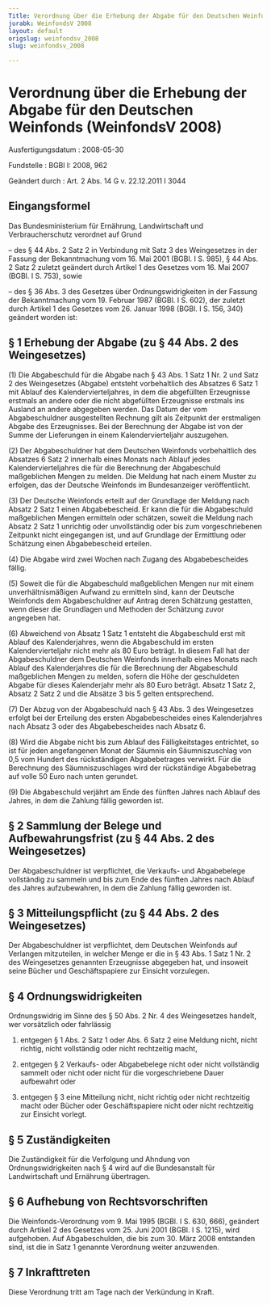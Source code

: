 ```yaml
---
Title: Verordnung über die Erhebung der Abgabe für den Deutschen Weinfonds
jurabk: WeinfondsV 2008
layout: default
origslug: weinfondsv_2008
slug: weinfondsv_2008

---
```


# Verordnung über die Erhebung der Abgabe für den Deutschen Weinfonds (WeinfondsV 2008)

Ausfertigungsdatum
:   2008-05-30

Fundstelle
:   BGBl I: 2008, 962

Geändert durch
:   Art. 2 Abs. 14 G v. 22.12.2011 I 3044


## Eingangsformel

Das Bundesministerium für Ernährung, Landwirtschaft und
Verbraucherschutz verordnet auf Grund

–   des § 44 Abs. 2 Satz 2 in Verbindung mit Satz 3 des Weingesetzes in
    der Fassung der Bekanntmachung vom 16. Mai 2001 (BGBl. I S. 985), § 44
    Abs. 2 Satz 2 zuletzt geändert durch Artikel 1 des Gesetzes vom 16.
    Mai 2007 (BGBl. I S. 753), sowie


–   des § 36 Abs. 3 des Gesetzes über Ordnungswidrigkeiten in der Fassung
    der Bekanntmachung vom 19. Februar 1987 (BGBl. I S. 602), der zuletzt
    durch Artikel 1 des Gesetzes vom 26. Januar 1998 (BGBl. I S. 156, 340)
    geändert worden ist:





## § 1 Erhebung der Abgabe (zu § 44 Abs. 2 des Weingesetzes)

(1) Die Abgabeschuld für die Abgabe nach § 43 Abs. 1 Satz 1 Nr. 2 und
Satz 2 des Weingesetzes (Abgabe) entsteht vorbehaltlich des Absatzes 6
Satz 1 mit Ablauf des Kalendervierteljahres, in dem die abgefüllten
Erzeugnisse erstmals an andere oder die nicht abgefüllten Erzeugnisse
erstmals ins Ausland an andere abgegeben werden. Das Datum der vom
Abgabeschuldner ausgestellten Rechnung gilt als Zeitpunkt der
erstmaligen Abgabe des Erzeugnisses. Bei der Berechnung der Abgabe ist
von der Summe der Lieferungen in einem Kalendervierteljahr auszugehen.

(2) Der Abgabeschuldner hat dem Deutschen Weinfonds vorbehaltlich des
Absatzes 6 Satz 2 innerhalb eines Monats nach Ablauf jedes
Kalendervierteljahres die für die Berechnung der Abgabeschuld
maßgeblichen Mengen zu melden. Die Meldung hat nach einem Muster zu
erfolgen, das der Deutsche Weinfonds im Bundesanzeiger veröffentlicht.

(3) Der Deutsche Weinfonds erteilt auf der Grundlage der Meldung nach
Absatz 2 Satz 1 einen Abgabebescheid. Er kann die für die Abgabeschuld
maßgeblichen Mengen ermitteln oder schätzen, soweit die Meldung nach
Absatz 2 Satz 1 unrichtig oder unvollständig oder bis zum
vorgeschriebenen Zeitpunkt nicht eingegangen ist, und auf Grundlage
der Ermittlung oder Schätzung einen Abgabebescheid erteilen.

(4) Die Abgabe wird zwei Wochen nach Zugang des Abgabebescheides
fällig.

(5) Soweit die für die Abgabeschuld maßgeblichen Mengen nur mit einem
unverhältnismäßigen Aufwand zu ermitteln sind, kann der Deutsche
Weinfonds dem Abgabeschuldner auf Antrag deren Schätzung gestatten,
wenn dieser die Grundlagen und Methoden der Schätzung zuvor angegeben
hat.

(6) Abweichend von Absatz 1 Satz 1 entsteht die Abgabeschuld erst mit
Ablauf des Kalenderjahres, wenn die Abgabeschuld im ersten
Kalendervierteljahr nicht mehr als 80 Euro beträgt. In diesem Fall hat
der Abgabeschuldner dem Deutschen Weinfonds innerhalb eines Monats
nach Ablauf des Kalenderjahres die für die Berechnung der Abgabeschuld
maßgeblichen Mengen zu melden, sofern die Höhe der geschuldeten Abgabe
für dieses Kalenderjahr mehr als 80 Euro beträgt. Absatz 1 Satz 2,
Absatz 2 Satz 2 und die Absätze 3 bis 5 gelten entsprechend.

(7) Der Abzug von der Abgabeschuld nach § 43 Abs. 3 des Weingesetzes
erfolgt bei der Erteilung des ersten Abgabebescheides eines
Kalenderjahres nach Absatz 3 oder des Abgabebescheides nach Absatz 6.

(8) Wird die Abgabe nicht bis zum Ablauf des Fälligkeitstages
entrichtet, so ist für jeden angefangenen Monat der Säumnis ein
Säumniszuschlag von 0,5 vom Hundert des rückständigen Abgabebetrages
verwirkt. Für die Berechnung des Säumniszuschlages wird der
rückständige Abgabebetrag auf volle 50 Euro nach unten gerundet.

(9) Die Abgabeschuld verjährt am Ende des fünften Jahres nach Ablauf
des Jahres, in dem die Zahlung fällig geworden ist.


## § 2 Sammlung der Belege und Aufbewahrungsfrist (zu § 44 Abs. 2 des Weingesetzes)

Der Abgabeschuldner ist verpflichtet, die Verkaufs- und Abgabebelege
vollständig zu sammeln und bis zum Ende des fünften Jahres nach Ablauf
des Jahres aufzubewahren, in dem die Zahlung fällig geworden ist.


## § 3 Mitteilungspflicht (zu § 44 Abs. 2 des Weingesetzes)

Der Abgabeschuldner ist verpflichtet, dem Deutschen Weinfonds auf
Verlangen mitzuteilen, in welcher Menge er die in § 43 Abs. 1 Satz 1
Nr. 2 des Weingesetzes genannten Erzeugnisse abgegeben hat, und
insoweit seine Bücher und Geschäftspapiere zur Einsicht vorzulegen.


## § 4 Ordnungswidrigkeiten

Ordnungswidrig im Sinne des § 50 Abs. 2 Nr. 4 des Weingesetzes
handelt, wer vorsätzlich oder fahrlässig

1.  entgegen § 1 Abs. 2 Satz 1 oder Abs. 6 Satz 2 eine Meldung nicht,
    nicht richtig, nicht vollständig oder nicht rechtzeitig macht,


2.  entgegen § 2 Verkaufs- oder Abgabebelege nicht oder nicht vollständig
    sammelt oder nicht oder nicht für die vorgeschriebene Dauer aufbewahrt
    oder


3.  entgegen § 3 eine Mitteilung nicht, nicht richtig oder nicht
    rechtzeitig macht oder Bücher oder Geschäftspapiere nicht oder nicht
    rechtzeitig zur Einsicht vorlegt.





## § 5 Zuständigkeiten

Die Zuständigkeit für die Verfolgung und Ahndung von
Ordnungswidrigkeiten nach § 4 wird auf die Bundesanstalt für
Landwirtschaft und Ernährung übertragen.


## § 6 Aufhebung von Rechtsvorschriften

Die Weinfonds-Verordnung vom 9. Mai 1995 (BGBl. I S. 630, 666),
geändert durch Artikel 2 des Gesetzes vom 25. Juni 2001 (BGBl. I S.
1215), wird aufgehoben. Auf Abgabeschulden, die bis zum 30. März 2008
entstanden sind, ist die in Satz 1 genannte Verordnung weiter
anzuwenden.


## § 7 Inkrafttreten

Diese Verordnung tritt am Tage nach der Verkündung in Kraft.

